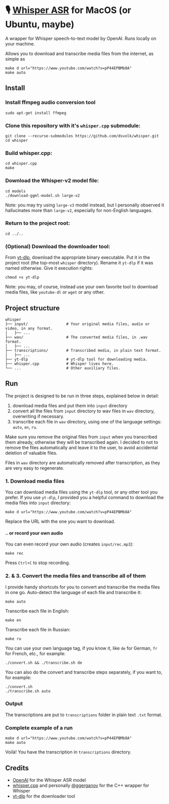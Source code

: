 # 🎙 [Whisper ASR](https://openai.com/research/whisper) for MacOS (or Ubuntu, maybe)
A wrapper for Whisper speech-to-text model by OpenAI. Runs locally on your machine.

Allows you to download and transcribe media files from the internet, as simple as
```
make d url="https://www.youtube.com/watch?v=pP44EPBMb8A"
make auto
```

## Install
### Install ffmpeg audio conversion tool
```
sudo apt-get install ffmpeg
```

### Clone this repository with it's `whisper.cpp` submodule:
```
git clone --recurse-submodules https://github.com/dsvolk/whisper.git
cd whisper
```

### Build whisper.cpp:
```
cd whisper.cpp
make
```

### Download the Whisper-v2 model file:
```
cd models
./download-ggml-model.sh large-v2
```

Note: you may try using `large-v3` model instead, but I personally observed it hallucinates more than `large-v2`, especially for non-English languages.

### Return to the project root:
```
cd ../..
```

### (Optional) Download the downloader tool:
From [yt-dlp](https://github.com/yt-dlp/yt-dlp?tab=readme-ov-file#recommended), download the appropriate binary executable. Put it in the project root (the top-most `whisper` directory). Rename it `yt-dlp` if it was named otherwise. Give it execution rights:
```
chmod +x yt-dlp
```

Note: you may, of course, instead use your own favorite tool to download media files, like `youtube-dl` or `wget` or any other.

## Project structure
```
whisper
├── input/                 # Your original media files, audio or video, in any format.
│   ├── ...            
├── wav/                   # The converted media files, in .wav format.
│   ├── ...                
├── transcriptions/        # Transcribed media, in plain text format.
│   ├── ...                
├── yt-dlp                 # yt-dlp tool for downloading media.
├── whisper.cpp            # Whisper lives here.
└── ...                    # Other auxiliary files.
```

## Run
The project is designed to be run in three steps, explained below in detail:
1. download media files and put them into `input` directory
2. convert all the files from `input` directory to wav files in `wav` directory, overwriting if necessary. 
3. transcribe each file in `wav` directory, using one of the language settings: `auto`, `en`, `ru`. 

Make sure you remove the original files from `input` when you transcribed them already, otherwise they will be transcribed again. I decided to not to remove the files automatically and leave it to the user, to avoid accidental deletion of valuable files.

Files in `wav` directory are automatically removed after transcription, as they are very easy to regenerate.

### 1. Download media files
You can download media files using the `yt-dlp` tool, or any other tool you prefer. If you use `yt-dlp`, I provided you a helpful command to download the media files into `input` directory:
```
make d url="https://www.youtube.com/watch?v=pP44EPBMb8A"
```
Replace the URL with the one you want to download.

#### .. or record your own audio
You can even record your own audio (creates `input/rec.mp3`):
```
make rec
```
Press `Ctrl+C` to stop recording.

### 2. & 3. Convert the media files and transcribe all of them
I provide handy shortcuts for you to convert and transcribe the media files in one go.
Auto-detect the language of each file and transcribe it:
```
make auto
```

Transcribe each file in English:
```
make en
```

Transcribe each file in Russian:
```
make ru
```

You can use your own language tag, if you know it, like `de` for German, `fr` for French, etc., for example:
```
./convert.sh && ./transcribe.sh de
```

You can also do the convert and transcribe steps separately, if you want to, for example:
```
./convert.sh
./transcribe.sh auto
```

### Output
The transcriptions are put to `transcriptions` folder in plain text `.txt` format.

### Complete example of a run
```
make d url="https://www.youtube.com/watch?v=pP44EPBMb8A"
make auto
```
Voilà! You have the transcription in `transcriptions` directory.

## Credits
- [OpenAI](https://openai.com/research/whisper) for the Whisper ASR model
- [whisper.cpp](https://github.com/ggerganov/whisper.cpp) and personally [@ggerganov](https://github.com/ggerganov) for the C++ wrapper for Whisper
- [yt-dlp](https://github.com/yt-dlp/yt-dlp?) for the downloader tool
